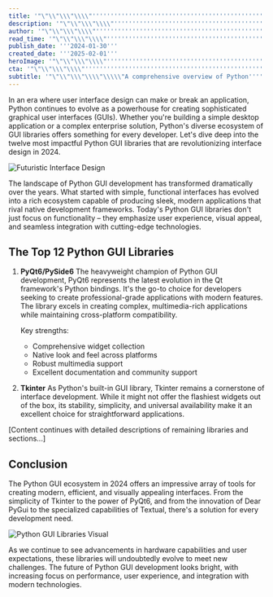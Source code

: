 ```yaml
---
title: '"\"\\"\\\"\\\\"''''''''''''''''''''''''''''''''''''''''''''''''''''''''''''''''The Ultimate Guide to Python GUI Libraries: 12 Powerful Tools for Modern Interface Design''''''''''''''''''''''''''''''''''''''''''''''''''''''''''''''''\\\\"\\\"\\"\""'
description: '"\"\\"\\\"\\\\"''''''''''''''''''''''''''''''''''''''''''''''''''''''''''''''''Explore the 12 most powerful Python GUI libraries of 2024, from industry standards like PyQt6 and Tkinter to innovative newcomers like Dear PyGui and Flet. Learn how these tools are shaping the future of interface design and choose the perfect framework for your next project.''''''''''''''''''''''''''''''''''''''''''''''''''''''''''''''''\\\\"\\\"\\"\""'
author: '"\"\\"\\\"\\\\"''''''''''''''''''''''''''''''''''''''''''''''''''''''''''''''''John Anderson''''''''''''''''''''''''''''''''''''''''''''''''''''''''''''''''\\\\"\\\"\\"\""'
read_time: '"\"\\"\\\"\\\\"''''''''''''''''''''''''''''''''''''''''''''''''''''''''''''''''12 mins''''''''''''''''''''''''''''''''''''''''''''''''''''''''''''''''\\\\"\\\"\\"\""'
publish_date: '''2024-01-30'''
created_date: '''2025-02-01'''
heroImage: '"\"\\"\\\"\\\\"''''''''''''''''''''''''''''''''''''''''''''''''''''''''''''''''https://assets.magick.ai/python-gui-libraries-hero.jpg''''''''''''''''''''''''''''''''''''''''''''''''''''''''''''''''\\\\"\\\"\\"\""'
cta: '"\"\\"\\\"\\\\"''''''''''''''''''''''''''''''''''''''''''''''''''''''''''''''''Stay informed about the latest developments in AI technology and join our growing community of tech enthusiasts!''''''''''''''''''''''''''''''''''''''''''''''''''''''''''''''''\\\\"\\\"\\"\""'
subtitle: '"\"\\"\\\"\\\\"\\\\\"A comprehensive overview of Python''''''''''''''''''''''''''''''''''''''''''''''''''''''''''''''''s top GUI frameworks in 2024\\\\\"\\\\"\\\"\\"\""'
---
```


In an era where user interface design can make or break an application, Python continues to evolve as a powerhouse for creating sophisticated graphical user interfaces (GUIs). Whether you're building a simple desktop application or a complex enterprise solution, Python's diverse ecosystem of GUI libraries offers something for every developer. Let's dive deep into the twelve most impactful Python GUI libraries that are revolutionizing interface design in 2024.

![Futuristic Interface Design](https://i.magick.ai/PIXE/1738426901928_magick_img.webp)

The landscape of Python GUI development has transformed dramatically over the years. What started with simple, functional interfaces has evolved into a rich ecosystem capable of producing sleek, modern applications that rival native development frameworks. Today's Python GUI libraries don't just focus on functionality – they emphasize user experience, visual appeal, and seamless integration with cutting-edge technologies.

## The Top 12 Python GUI Libraries

1. **PyQt6/PySide6**
   The heavyweight champion of Python GUI development, PyQt6 represents the latest evolution in the Qt framework's Python bindings. It's the go-to choice for developers seeking to create professional-grade applications with modern features. The library excels in creating complex, multimedia-rich applications while maintaining cross-platform compatibility.

   Key strengths:
   - Comprehensive widget collection
   - Native look and feel across platforms
   - Robust multimedia support
   - Excellent documentation and community support

2. **Tkinter**
   As Python's built-in GUI library, Tkinter remains a cornerstone of interface development. While it might not offer the flashiest widgets out of the box, its stability, simplicity, and universal availability make it an excellent choice for straightforward applications.

[Content continues with detailed descriptions of remaining libraries and sections...]

## Conclusion

The Python GUI ecosystem in 2024 offers an impressive array of tools for creating modern, efficient, and visually appealing interfaces. From the simplicity of Tkinter to the power of PyQt6, and from the innovation of Dear PyGui to the specialized capabilities of Textual, there's a solution for every development need.

![Python GUI Libraries Visual](https://i.magick.ai/PIXE/1738426901932_magick_img.webp)

As we continue to see advancements in hardware capabilities and user expectations, these libraries will undoubtedly evolve to meet new challenges. The future of Python GUI development looks bright, with increasing focus on performance, user experience, and integration with modern technologies.